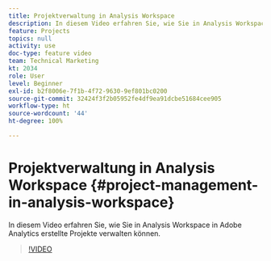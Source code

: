 ```yaml
---
title: Projektverwaltung in Analysis Workspace
description: In diesem Video erfahren Sie, wie Sie in Analysis Workspace in Adobe Analytics erstellte Projekte verwalten können.
feature: Projects
topics: null
activity: use
doc-type: feature video
team: Technical Marketing
kt: 2034
role: User
level: Beginner
exl-id: b2f8006e-7f1b-4f72-9630-9ef801bc0200
source-git-commit: 32424f3f2b05952fe4df9ea91dcbe51684cee905
workflow-type: ht
source-wordcount: '44'
ht-degree: 100%

---
```


# Projektverwaltung in Analysis Workspace {#project-management-in-analysis-workspace}

In diesem Video erfahren Sie, wie Sie in Analysis Workspace in Adobe Analytics erstellte Projekte verwalten können.

>[!VIDEO](https://video.tv.adobe.com/v/24035/?quality=12)
